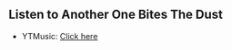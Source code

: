 ## Listen to Another One Bites The Dust
- YTMusic: [Click here](https://music.youtube.com/watch?v=bdf_ll68Z8o)